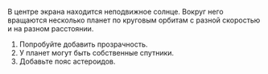 В центре экрана находится неподвижное солнце. Вокруг него вращаются несколько планет по круговым орбитам с разной скоростью и на разном расстоянии.
1.	Попробуйте добавить прозрачность.
2.	У планет могут быть собственные спутники.
3.	Добавьте пояс астероидов.
